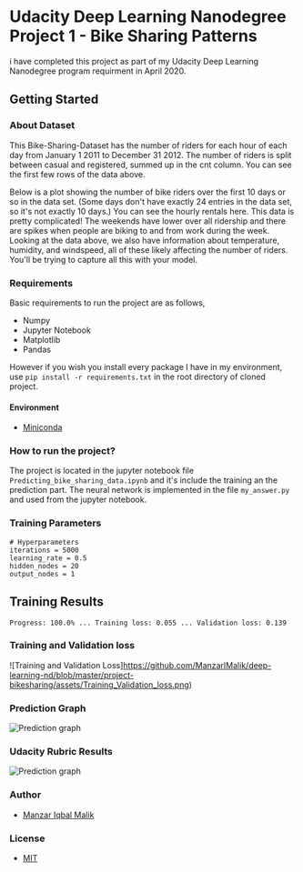 # Udacity Deep Learning Nanodegree Project 1 - Bike Sharing Patterns

i have completed this project as part of my Udacity Deep Learning Nanodegree program requirment in April 2020. 

## Getting Started

### About Dataset
This Bike-Sharing-Dataset has the number of riders for each hour of each day from January 1 2011 to December 31 2012. The number of riders is split between casual and registered, summed up in the cnt column. You can see the first few rows of the data above.

Below is a plot showing the number of bike riders over the first 10 days or so in the data set. (Some days don't have exactly 24 entries in the data set, so it's not exactly 10 days.) You can see the hourly rentals here. This data is pretty complicated! The weekends have lower over all ridership and there are spikes when people are biking to and from work during the week. Looking at the data above, we also have information about temperature, humidity, and windspeed, all of these likely affecting the number of riders. You'll be trying to capture all this with your model.

### Requirements
Basic requirements to run the project are as follows,
 - Numpy
 - Jupyter Notebook
 - Matplotlib
 - Pandas

However if you wish you install every  package I have in my environment, use `pip install -r requirements.txt` in the root directory of cloned project. 
####  Environment
- [Miniconda](https://docs.conda.io/en/latest/miniconda.html)

### How to run the project?
The  project is located in the jupyter notebook file  `Predicting_bike_sharing_data.ipynb`  and it's include the training an the prediction part. The neural network is implemented in the file  `my_answer.py`  and used from the jupyter notebook.

### Training Parameters
```
# Hyperparameters
iterations = 5000
learning_rate = 0.5
hidden_nodes = 20
output_nodes = 1
```
## Training Results

`Progress: 100.0% ... Training loss: 0.055 ... Validation loss: 0.139`

### Training and Validation loss
![Training and Validation Loss]https://github.com/ManzarIMalik/deep-learning-nd/blob/master/project-bikesharing/assets/Training_Validation_loss.png)

### Prediction Graph
![Prediction graph](https://github.com/ManzarIMalik/deep-learning-nd/blob/master/project-bikesharing/assets/Precdictions.png)

### Udacity Rubric Results
![Prediction graph](https://github.com/ManzarIMalik/deep-learning-nd/blob/master/project-bikesharing/assets/UdacityRubric.png)

### Author

 - [Manzar Iqbal Malik](https://www.linkedin.com/in/manzarimalik)

 ### License
 - [MIT](https://github.com/ManzarIMalik/project-bikesharing/blob/master/LICENSE)

